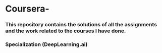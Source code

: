 # Coursera-
<h3>This repository contains the solutions of all the assignments and the work related to the courses I have done.</h3>

### Specialization (DeepLearning.ai)
